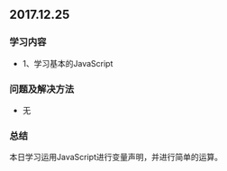 ## 2017.12.25

### 学习内容
+ 1、学习基本的JavaScript

### 问题及解决方法
+ 无

### 总结
本日学习运用JavaScript进行变量声明，并进行简单的运算。


